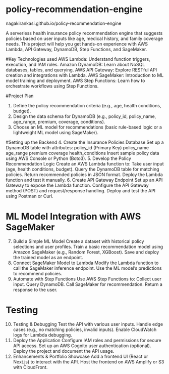 # policy-recommendation-engine
nagakirankasi.github.io/policy-recommendation-engine

A serverless health insurance policy recommendation engine that suggests policies based on user inputs like age, medical history, and family coverage needs. 
This project will help you get hands-on experience with AWS Lambda, API Gateway, DynamoDB, Step Functions, and SageMaker.

#Key Technologies used
AWS Lambda: Understand function triggers, execution, and IAM roles.
Amazon DynamoDB: Learn about NoSQL databases, tables, and querying.
AWS API Gateway: Explore RESTful API creation and integrations with Lambda.
AWS SageMaker: Introduction to ML model training and deployment.
AWS Step Functions: Learn how to orchestrate workflows using Step Functions.

#Project Plan
1. Define the policy recommendation criteria (e.g., age, health conditions, budget).
2. Design the data schema for DynamoDB (e.g., policy_id, policy_name, age_range, premium, coverage, conditions).
3. Choose an ML model for recommendations (basic rule-based logic or a lightweight ML model using SageMaker).

#Setting up the Backend
4. Create the Insurance Policies Database
   Set up a DynamoDB table with attributes:
   policy_id (Primary Key)
   policy_name
   age_range
   premium
   coverage
   health_conditions
   Insert sample policy data using AWS Console or Python (Boto3).
5. Develop the Policy Recommendation Logic
   Create an AWS Lambda function to:
   Take user input (age, health conditions, budget).
   Query the DynamoDB table for matching policies.
   Return recommended policies in JSON format.
   Deploy the Lambda function and test it manually.
6. Create API Gateway Endpoint
   Set up an API Gateway to expose the Lambda function.
   Configure the API Gateway method (POST) and request/response handling.
   Deploy and test the API using Postman or Curl.

# ML Model Integration with AWS SageMaker
7. Build a Simple ML Model
   Create a dataset with historical policy selections and user profiles.
   Train a basic recommendation model using Amazon SageMaker (e.g., Random Forest, XGBoost).
   Save and deploy the trained model as an endpoint.
8. Connect SageMaker Model to Lambda
   Modify the Lambda function to call the SageMaker inference endpoint.
   Use the ML model’s predictions to recommend policies.
9. Automate with Step Functions
   Use AWS Step Functions to:
   Collect user input.
   Query DynamoDB.
   Call SageMaker for recommendation.
   Return a response to the user.

# Testing
10. Testing & Debugging
    Test the API with various user inputs.
    Handle edge cases (e.g., no matching policies, invalid inputs).
    Enable CloudWatch logs for Lambda debugging.
11. Deploy the Application
    Configure IAM roles and permissions for secure API access.
    Set up an AWS Cognito user authentication (optional).
    Deploy the project and document the API usage.
12. Enhancements & Portfolio Showcase
    Add a frontend UI (React or Next.js) to interact with the API.
    Host the frontend on AWS Amplify or S3 with CloudFront.
